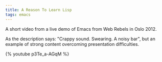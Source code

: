 ```yaml
---
title: A Reason To Learn Lisp
tags: emacs
---
```


A short video from a live demo of Emacs from Web Rebels in Oslo 2012.

As the description says: "Crappy sound. Swearing. A noisy bar", but an example
of strong content overcoming presentation difficulties.

<!--more-->

{% youtube  p3Te_a-AGqM %}
